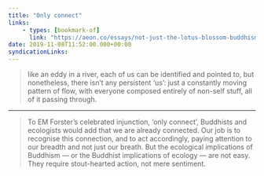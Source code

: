 ```yaml
---
title: "Only connect"
links:
    - types: [bookmark-of]
      link: "https://aeon.co/essays/not-just-the-lotus-blossom-buddhism-and-ecology-partner-up"
date: 2019-11-08T11:52:00.000+00:00
syndicationLinks:
---
```


> like an eddy in a river, each of us can be identified and pointed to, but nonetheless, there isn’t any persistent ‘us’: just a constantly moving pattern of flow, with everyone composed entirely of non-self stuff, all of it passing through.

---

> To EM Forster’s celebrated injunction, ‘only connect’, Buddhists and ecologists would add that we are already connected. Our job is to recognise this connection, and to act accordingly, paying attention to our breadth and not just our breath. But the ecological implications of Buddhism — or the Buddhist implications of ecology — are not easy. They require stout-hearted action, not mere sentiment.
